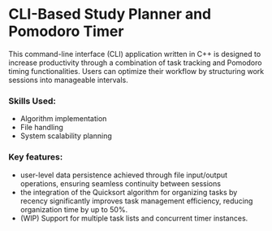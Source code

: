 # CLI-Based Study Planner and Pomodoro Timer
This command-line interface (CLI) application written in C++ is designed to increase productivity through a combination of task tracking and Pomodoro timing functionalities. Users can optimize their workflow by structuring work sessions into manageable intervals.

### Skills Used:
- Algorithm implementation
- File handling
- System scalability planning

### Key features:
- user-level data persistence achieved through file input/output operations, ensuring seamless continuity between sessions
- the integration of the Quicksort algorithm for organizing tasks by recency significantly improves task management efficiency, reducing organization time by up to 50%.
- (WIP) Support for multiple task lists and concurrent timer instances.
